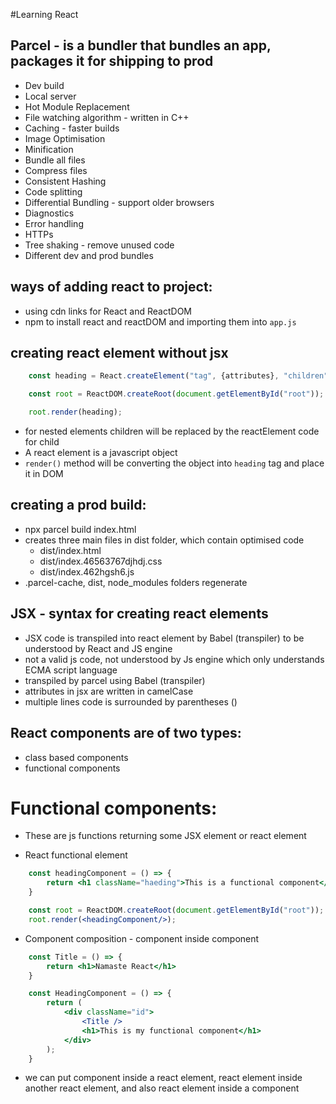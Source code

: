 #Learning React

## Parcel - is a bundler that bundles an app, packages it for shipping to prod
- Dev build
- Local server
- Hot Module Replacement
- File watching algorithm - written in C++
- Caching - faster builds
- Image Optimisation
- Minification
- Bundle all files
- Compress files
- Consistent Hashing
- Code splitting
- Differential Bundling - support older browsers
- Diagnostics
- Error handling
- HTTPs
- Tree shaking - remove unused code
- Different dev and prod bundles


## ways of adding react to project:
- using cdn links for React and ReactDOM
- npm to install react and reactDOM and importing them into `app.js`


## creating react element without jsx

```jsx 
    const heading = React.createElement("tag", {attributes}, "children"); 

    const root = ReactDOM.createRoot(document.getElementById("root"));

    root.render(heading);
```
- for nested elements children will be replaced by the reactElement code for child
- A react element is a javascript object
- `render()` method will be converting the object into `heading` tag and place it in DOM


## creating a prod build:
- npx parcel build index.html
- creates three main files in dist folder, which contain optimised code
  - dist/index.html
  - dist/index.46563767djhdj.css
  - dist/index.462hgsh6.js
- .parcel-cache, dist, node_modules folders regenerate


## JSX - syntax for creating react elements
- JSX code is transpiled into react element by Babel (transpiler) to be understood by React and JS engine
- not a valid js code, not understood by Js engine which only understands ECMA script language
- transpiled by parcel using Babel (transpiler)
- attributes in jsx are written in camelCase
- multiple lines code is surrounded by parentheses () 


## React components are of two types: 
- class based components
- functional components

# Functional components: 
- These are js functions returning some JSX element or react element

- React functional element
```jsx
    const headingComponent = () => {
        return <h1 className="haeding">This is a functional component</h1>;
    }

    const root = ReactDOM.createRoot(document.getElementById("root"));
    root.render(<headingComponent/>);
```

- Component composition - component inside component  
```jsx
    const Title = () => {
        return <h1>Namaste React</h1>
    }

    const HeadingComponent = () => {
        return (
            <div className="id">
                <Title />
                <h1>This is my functional component</h1>
            </div>
        );
    }
```    
- we can put component inside a react element, react element inside another react element, and also react element inside a component
